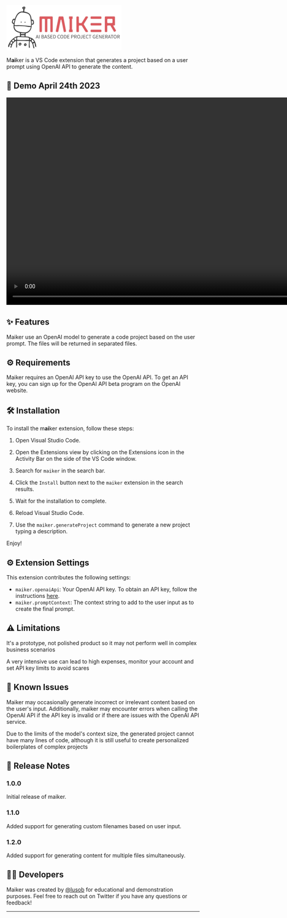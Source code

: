 ![image](./assets/maiker-logo.png)

M**ai**ker is a VS Code extension that generates a project based on a user prompt using OpenAI API to generate the content.

## 🎥 Demo April 24th 2023

<video width="960" height="540" controls allowfullscreen>
  <source src="./assets/maiker.mp4" type="video/mp4">
  Your browser does not support the video tag.
</video>

## ✨ Features

Maiker use an OpenAI model to generate a code project based on the user prompt. The files will be returned in separated files.

## ⚙️ Requirements

Maiker requires an OpenAI API key to use the OpenAI API. To get an API key, you can sign up for the OpenAI API beta program on the OpenAI website.

## 🛠️ Installation

To install the m**ai**ker extension, follow these steps:

1. Open Visual Studio Code.

2. Open the Extensions view by clicking on the Extensions icon in the Activity Bar on the side of the VS Code window.

3. Search for `maiker` in the search bar.

4. Click the `Install` button next to the `maiker` extension in the search results.

5. Wait for the installation to complete.

6. Reload Visual Studio Code.

7. Use the `maiker.generateProject` command to generate a new project typing a description.

Enjoy!

## ⚙️ Extension Settings

This extension contributes the following settings:

* `maiker.openaiApi`: Your OpenAI API key. To obtain an API key, follow the instructions [here](https://beta.openai.com/signup/).
* `maiker.promptContext`: The context string to add to the user input as to create the final prompt.

## ⚠️ Limitations

It's a prototype, not polished product so it may not perform well in complex business scenarios

A very intensive use can lead to high expenses, monitor your account and set API key limits to avoid scares

## 🐞 Known Issues

Maiker may occasionally generate incorrect or irrelevant content based on the user's input. Additionally, maiker may encounter errors when calling the OpenAI API if the API key is invalid or if there are issues with the OpenAI API service.

Due to the limits of the model's context size, the generated project cannot have many lines of code, although it is still useful to create personalized boilerplates of complex projects

## 📝 Release Notes

### 1.0.0

Initial release of maiker.

### 1.1.0

Added support for generating custom filenames based on user input.

### 1.2.0

Added support for generating content for multiple files simultaneously.

## 👨‍💻 Developers

Maiker was created by [@lusob](https://twitter.com/lusob) for educational and demonstration purposes. Feel free to reach out on Twitter if you have any questions or feedback!

---
